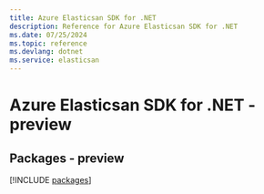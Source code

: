 ```yaml
---
title: Azure Elasticsan SDK for .NET
description: Reference for Azure Elasticsan SDK for .NET
ms.date: 07/25/2024
ms.topic: reference
ms.devlang: dotnet
ms.service: elasticsan
---
```

# Azure Elasticsan SDK for .NET - preview
## Packages - preview
[!INCLUDE [packages](elasticsan-index.md)]